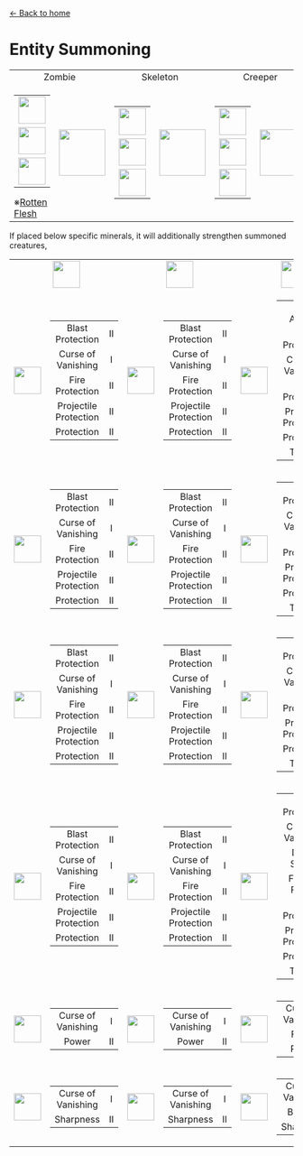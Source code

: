 [← Back to home](../)
# Entity Summoning

<table>
    <tr>
        <td align="center" colspan="2">Zombie</td>
        <td align="center" colspan="2">Skeleton</td>
        <td align="center" colspan="2">Creeper</td>
        <td align="center" colspan="2">Wither Skeleton</td>
        <td align="center" colspan="2">Blaze</td>
    </tr>
    <tr>
        <td>
            <table>
                <tr><td><img src="https://i.imgur.com/1JlVKay.png" width="48"/></td></tr>
                <tr><td><img src="https://i.imgur.com/z2ZCMfc.png" width="48"/></td></tr>
                <tr><td><img src="https://i.imgur.com/z2ZCMfc.png" width="48"/></td></tr>
            </table>
            ※<a href="../item/rotten_flesh_block.md">Rotten Flesh</a>
        </td>
        <td><img src="https://i.imgur.com/4qEoBQJ.png" width="82"/></td>
        <td>
            <table>
                <tr><td><img src="https://i.imgur.com/1JlVKay.png" width="48"/></td></tr>
                <tr><td><img src="https://i.imgur.com/fdvjA8e.png" width="48"/></td></tr>
                <tr><td><img src="https://i.imgur.com/fdvjA8e.png" width="48"/></td></tr>
            </table>
        </td>
        <td><img src="https://i.imgur.com/zGrxP57.png" width="82"/></td>
        <td>
            <table>
                <tr><td><img src="https://i.imgur.com/1JlVKay.png" width="48"/></td></tr>
                <tr><td><img src="https://i.imgur.com/oeLX9sk.png" width="48"/></td></tr>
                <tr><td><img src="https://i.imgur.com/oeLX9sk.png" width="48"/></td></tr>
            </table>
        </td>
        <td><img src="https://i.imgur.com/hoCghan.png" width="82"/></td>
        <td>
            <table>
                <tr><td><img src="https://i.imgur.com/1JlVKay.png" width="48"/></td></tr>
                <tr><td><img src="https://i.imgur.com/zAufdu7.png" width="48"/></td></tr>
                <tr><td><img src="https://i.imgur.com/zAufdu7.png" width="48"/></td></tr>
            </table>
        </td>
        <td><img src="https://i.imgur.com/MOOt84y.png" width="82"/></td>
        <td>
            <table>
                <tr><td><img src="https://i.imgur.com/1JlVKay.png" width="48"/></td></tr>
                <tr><td><img src="https://i.imgur.com/CXhx9mp.png" width="48"/></td></tr>
                <tr><td><img src="https://i.imgur.com/CXhx9mp.png" width="48"/></td></tr>
            </table>
        </td>
        <td><img src="https://i.imgur.com/kWsmGbr.png" width="82"/></td>
    </tr>
</table>

If placed below specific minerals, it will additionally strengthen summoned creatures,

<table>
    <tr>
        <td width="300" colspan="2" align="center"><img src="https://i.imgur.com/vf9af85.png" width="48"/></td>
        <td width="300" colspan="2" align="center"><img src="https://i.imgur.com/12xJcqL.png" width="48"/></td>
        <td width="300" colspan="2" align="center"><img src="https://i.imgur.com/bcneq4q.png" width="48"/></td>
        <td width="300" colspan="2" align="center"><img src="https://i.imgur.com/yIuTHWI.png" width="48"/></td>
    </tr>
    <tr>
        <td><img src="https://i.imgur.com/zxfoph8.png" width="48"/></td>
        <td>
            <table>
                <tr><td align="center">Blast Protection</td><td align="center">II</td></tr>
                <tr><td align="center">Curse of Vanishing</td><td align="center">I</td></tr>
                <tr><td align="center">Fire Protection</td><td align="center">II</td></tr>
                <tr><td align="center">Projectile Protection</td><td align="center">II</td></tr>
                <tr><td align="center">Protection</td><td align="center">II</td></tr>
            </table>
        </td>
        <td><img src="https://i.imgur.com/PPCT2zw.png" width="48"/></td>
        <td>
            <table>
                <tr><td align="center">Blast Protection</td><td align="center">II</td></tr>
                <tr><td align="center">Curse of Vanishing</td><td align="center">I</td></tr>
                <tr><td align="center">Fire Protection</td><td align="center">II</td></tr>
                <tr><td align="center">Projectile Protection</td><td align="center">II</td></tr>
                <tr><td align="center">Protection</td><td align="center">II</td></tr>
            </table>
        </td>
        <td><img src="https://i.imgur.com/nksRRP3.png" width="48"/></td>
        <td>
            <table>
                <tr><td align="center">Aqua Affinity</td><td align="center">I</td></tr>
                <tr><td align="center">Blast Protection</td><td align="center">III</td></tr>
                <tr><td align="center">Curse of Vanishing</td><td align="center">I</td></tr>
                <tr><td align="center">Fire Protection</td><td align="center">III</td></tr>
                <tr><td align="center">Projectile Protection</td><td align="center">III</td></tr>
                <tr><td align="center">Protection</td><td align="center">III</td></tr>
                <tr><td align="center">Thorns</td><td align="center">I</td></tr>
            </table>
        </td>
        <td><img src="https://i.imgur.com/J5Tl0XS.png" width="48"/></td>
        <td>
            <table>
                <tr><td align="center">Aqua Affinity</td><td align="center">I</td></tr>
                <tr><td align="center">Blast Protection</td><td align="center">IV</td></tr>
                <tr><td align="center">Curse of Vanishing</td><td align="center">I</td></tr>
                <tr><td align="center">Fire Protection</td><td align="center">IV</td></tr>
                <tr><td align="center">Projectile Protection</td><td align="center">IV</td></tr>
                <tr><td align="center">Protection</td><td align="center">IV</td></tr>
                <tr><td align="center">Thorns</td><td align="center">III</td></tr>
            </table>
        </td>
    </tr>
    <tr>
        <td><img src="https://i.imgur.com/w72cMVi.png" width="48"/></td>
        <td>
            <table>
                <tr><td align="center">Blast Protection</td><td align="center">II</td></tr>
                <tr><td align="center">Curse of Vanishing</td><td align="center">I</td></tr>
                <tr><td align="center">Fire Protection</td><td align="center">II</td></tr>
                <tr><td align="center">Projectile Protection</td><td align="center">II</td></tr>
                <tr><td align="center">Protection</td><td align="center">II</td></tr>
            </table>
        </td>
        <td><img src="https://i.imgur.com/EVLOHyn.png" width="48"/></td>
        <td>
            <table>
                <tr><td align="center">Blast Protection</td><td align="center">II</td></tr>
                <tr><td align="center">Curse of Vanishing</td><td align="center">I</td></tr>
                <tr><td align="center">Fire Protection</td><td align="center">II</td></tr>
                <tr><td align="center">Projectile Protection</td><td align="center">II</td></tr>
                <tr><td align="center">Protection</td><td align="center">II</td></tr>
            </table>
        </td>
        <td><img src="https://i.imgur.com/7bKmJmD.png" width="48"/></td>
        <td>
            <table>
                <tr><td align="center">Blast Protection</td><td align="center">III</td></tr>
                <tr><td align="center">Curse of Vanishing</td><td align="center">I</td></tr>
                <tr><td align="center">Fire Protection</td><td align="center">III</td></tr>
                <tr><td align="center">Projectile Protection</td><td align="center">III</td></tr>
                <tr><td align="center">Protection</td><td align="center">III</td></tr>
                <tr><td align="center">Thorns</td><td align="center">I</td></tr>
            </table>
        </td>
        <td><img src="https://i.imgur.com/pYRy32b.png" width="48"/></td>
        <td>
            <table>
                <tr><td align="center">Blast Protection</td><td align="center">IV</td></tr>
                <tr><td align="center">Curse of Vanishing</td><td align="center">I</td></tr>
                <tr><td align="center">Fire Protection</td><td align="center">IV</td></tr>
                <tr><td align="center">Projectile Protection</td><td align="center">IV</td></tr>
                <tr><td align="center">Protection</td><td align="center">IV</td></tr>
                <tr><td align="center">Thorns</td><td align="center">III</td></tr>
            </table>
        </td>
    </tr>
    <tr>
        <td><img src="https://i.imgur.com/KxtYDRb.png" width="48"/></td>
        <td>
            <table>
                <tr><td align="center">Blast Protection</td><td align="center">II</td></tr>
                <tr><td align="center">Curse of Vanishing</td><td align="center">I</td></tr>
                <tr><td align="center">Fire Protection</td><td align="center">II</td></tr>
                <tr><td align="center">Projectile Protection</td><td align="center">II</td></tr>
                <tr><td align="center">Protection</td><td align="center">II</td></tr>
            </table>
        </td>
        <td><img src="https://i.imgur.com/UPI7cGj.png" width="48"/></td>
        <td>
            <table>
                <tr><td align="center">Blast Protection</td><td align="center">II</td></tr>
                <tr><td align="center">Curse of Vanishing</td><td align="center">I</td></tr>
                <tr><td align="center">Fire Protection</td><td align="center">II</td></tr>
                <tr><td align="center">Projectile Protection</td><td align="center">II</td></tr>
                <tr><td align="center">Protection</td><td align="center">II</td></tr>
            </table>
        </td>
        <td><img src="https://i.imgur.com/WDQ3Uls.png" width="48"/></td>
        <td>
            <table>
                <tr><td align="center">Blast Protection</td><td align="center">III</td></tr>
                <tr><td align="center">Curse of Vanishing</td><td align="center">I</td></tr>
                <tr><td align="center">Fire Protection</td><td align="center">III</td></tr>
                <tr><td align="center">Projectile Protection</td><td align="center">III</td></tr>
                <tr><td align="center">Protection</td><td align="center">III</td></tr>
                <tr><td align="center">Thorns</td><td align="center">I</td></tr>
            </table>
        </td>
        <td><img src="https://i.imgur.com/hxjwY5c.png" width="48"/></td>
        <td>
            <table>
                <tr><td align="center">Blast Protection</td><td align="center">IV</td></tr>
                <tr><td align="center">Curse of Vanishing</td><td align="center">I</td></tr>
                <tr><td align="center">Fire Protection</td><td align="center">IV</td></tr>
                <tr><td align="center">Projectile Protection</td><td align="center">IV</td></tr>
                <tr><td align="center">Protection</td><td align="center">IV</td></tr>
                <tr><td align="center">Thorns</td><td align="center">III</td></tr>
            </table>
        </td>
    </tr>
    <tr>
        <td><img src="https://i.imgur.com/ikaPFM7.png" width="48"/></td>
        <td>
            <table>
                <tr><td align="center">Blast Protection</td><td align="center">II</td></tr>
                <tr><td align="center">Curse of Vanishing</td><td align="center">I</td></tr>
                <tr><td align="center">Fire Protection</td><td align="center">II</td></tr>
                <tr><td align="center">Projectile Protection</td><td align="center">II</td></tr>
                <tr><td align="center">Protection</td><td align="center">II</td></tr>
            </table>
        </td>
        <td><img src="https://i.imgur.com/ac5j2mv.png" width="48"/></td>
        <td>
            <table>
                <tr><td align="center">Blast Protection</td><td align="center">II</td></tr>
                <tr><td align="center">Curse of Vanishing</td><td align="center">I</td></tr>
                <tr><td align="center">Fire Protection</td><td align="center">II</td></tr>
                <tr><td align="center">Projectile Protection</td><td align="center">II</td></tr>
                <tr><td align="center">Protection</td><td align="center">II</td></tr>
            </table>
        </td>
        <td><img src="https://i.imgur.com/bnJuDqT.png" width="48"/></td>
        <td>
            <table>
                <tr><td align="center">Blast Protection</td><td align="center">III</td></tr>
                <tr><td align="center">Curse of Vanishing</td><td align="center">I</td></tr>
                <tr><td align="center">Depth Strider</td><td align="center">II</td></tr>
                <tr><td align="center">Feather Falling</td><td align="center">III</td></tr>
                <tr><td align="center">Fire Protection</td><td align="center">III</td></tr>
                <tr><td align="center">Projectile Protection</td><td align="center">III</td></tr>
                <tr><td align="center">Protection</td><td align="center">III</td></tr>
                <tr><td align="center">Thorns</td><td align="center">I</td></tr>
            </table>
        </td>
        <td><img src="https://i.imgur.com/JHLT95L.png" width="48"/></td>
        <td>
            <table>
                <tr><td align="center">Blast Protection</td><td align="center">IV</td></tr>
                <tr><td align="center">Curse of Vanishing</td><td align="center">I</td></tr>
                <tr><td align="center">Depth Strider</td><td align="center">III</td></tr>
                <tr><td align="center">Feather Falling</td><td align="center">IV</td></tr>
                <tr><td align="center">Fire Protection</td><td align="center">IV</td></tr>
                <tr><td align="center">Projectile Protection</td><td align="center">IV</td></tr>
                <tr><td align="center">Protection</td><td align="center">IV</td></tr>
                <tr><td align="center">Thorns</td><td align="center">III</td></tr>
            </table>
        </td>
    </tr>
    <tr>
        <td><img src="https://i.imgur.com/xluox0d.png" width="48"/></td>
        <td>
            <table>
                <tr><td align="center">Curse of Vanishing</td><td align="center">I</td></tr>
                <tr><td align="center">Power</td><td align="center">II</td></tr>
            </table>
        </td>
        <td><img src="https://i.imgur.com/xluox0d.png" width="48"/></td>
        <td>
            <table>
                <tr><td align="center">Curse of Vanishing</td><td align="center">I</td></tr>
                <tr><td align="center">Power</td><td align="center">II</td></tr>
            </table>
        </td>
        <td><img src="https://i.imgur.com/xluox0d.png" width="48"/></td>
        <td>
            <table>
                <tr><td align="center">Curse of Vanishing</td><td align="center">I</td></tr>
                <tr><td align="center">Flame</td><td align="center">I</td></tr>
                <tr><td align="center">Power</td><td align="center">IV</td></tr>
            </table>
        </td>
        <td><img src="https://i.imgur.com/xluox0d.png" width="48"/></td>
        <td>
            <table>
                <tr><td align="center">Curse of Vanishing</td><td align="center">I</td></tr>
                <tr><td align="center">Flame</td><td align="center">I</td></tr>
                <tr><td align="center">Power</td><td align="center">V</td></tr>
            </table>
        </td>
    </tr>
    <tr>
        <td><img src="https://i.imgur.com/9ATlzPY.png" width="48"/></td>
        <td>
            <table>
                <tr><td align="center">Curse of Vanishing</td><td align="center">I</td></tr>
                <tr><td align="center">Sharpness</td><td align="center">II</td></tr>
            </table>
        </td>
        <td><img src="https://i.imgur.com/E70Hdwe.png" width="48"/></td>
        <td>
            <table>
                <tr><td align="center">Curse of Vanishing</td><td align="center">I</td></tr>
                <tr><td align="center">Sharpness</td><td align="center">II</td></tr>
            </table>
        </td>
        <td><img src="https://i.imgur.com/MdyI4FQ.png" width="48"/></td>
        <td>
            <table>
                <tr><td align="center">Curse of Vanishing</td><td align="center">I</td></tr>
                <tr><td align="center">Burning</td><td align="center">II</td></tr>
                <tr><td align="center">Sharpness</td><td align="center">IV</td></tr>
            </table>
        </td>
        <td><img src="https://i.imgur.com/zn1zW5x.png" width="48"/></td>
        <td>
            <table>
                <tr><td align="center">Curse of Vanishing</td><td align="center">I</td></tr>
                <tr><td align="center">Burning</td><td align="center">II</td></tr>
                <tr><td align="center">Sharpness</td><td align="center">V</td></tr>
            </table>
        </td>
    </tr>
</table>